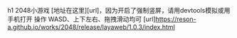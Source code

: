 h1 2048小游戏
[地址在这里][url]，因为开启了强制竖屏，请用devtools模拟或用手机打开 操作 WASD、上下左右、拖拽滑动均可
[url]https://reson-a.github.io/works/2048/release/layaweb/1.0.3/index.html

